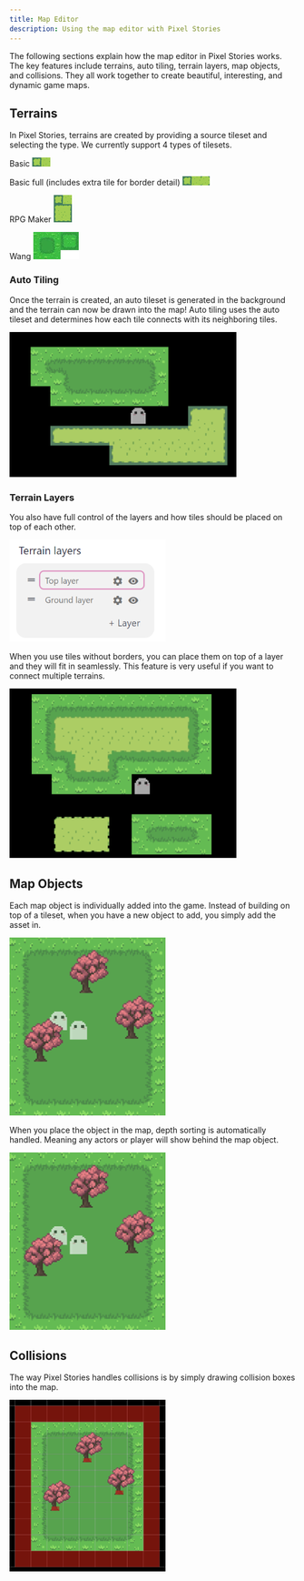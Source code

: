 ```yaml
---
title: Map Editor
description: Using the map editor with Pixel Stories
---
```

The following sections explain how the map editor in Pixel Stories works. The key features include terrains, auto tiling, terrain layers, map objects, and collisions. They all work together to create beautiful, interesting, and dynamic game maps.

## Terrains

In Pixel Stories, terrains are created by providing a source tileset and selecting the type. We currently support 4 types of tilesets.

Basic
![](../../../assets/images/basic-border.png)

Basic full (includes extra tile for border detail)
![](../../../assets/images/basic-full-border.png)

RPG Maker
![](../../../assets/images/rpgmaker.png)

<div style="max-width:400px;">

Wang
![](../../../assets/images/map-editor.png)

</div>

### Auto Tiling

Once the terrain is created, an auto tileset is generated in the background and the terrain can now be drawn into the map! Auto tiling uses the auto tileset and determines how each tile connects with its neighboring tiles.

<div style="max-width:400px;">

![](../../../assets/images/map-editor-1.png)

</div>


### Terrain Layers

You also have full control of the layers and how tiles should be placed on top of each other.

<div style="max-width:275px">

![](../../../assets/images/map-editor-3.png)

</div>

When you use tiles without borders, you can place them on top of a layer and they will fit in seamlessly. This feature is very useful if you want to connect multiple terrains.

<div style="max-width:400px;">

![](../../../assets/images/map-editor-2.png)

</div>


## Map Objects

Each map object is individually added into the game. Instead of building on top of a tileset, when you have a new object to add, you simply add the asset in. 

<div style="max-width:275px">

![](../../../assets/images/map-editor-5.png)

</div>

When you place the object in the map, depth sorting is automatically handled. Meaning any actors or player will show behind the map object.

<div style="max-width:275px">

![](../../../assets/images/map-editor-5.png)

</div>


## Collisions

The way Pixel Stories handles collisions is by simply drawing collision boxes into the map. 

<div style="max-width:275px">

![](../../../assets/images/map-editor-6.png)

</div>


